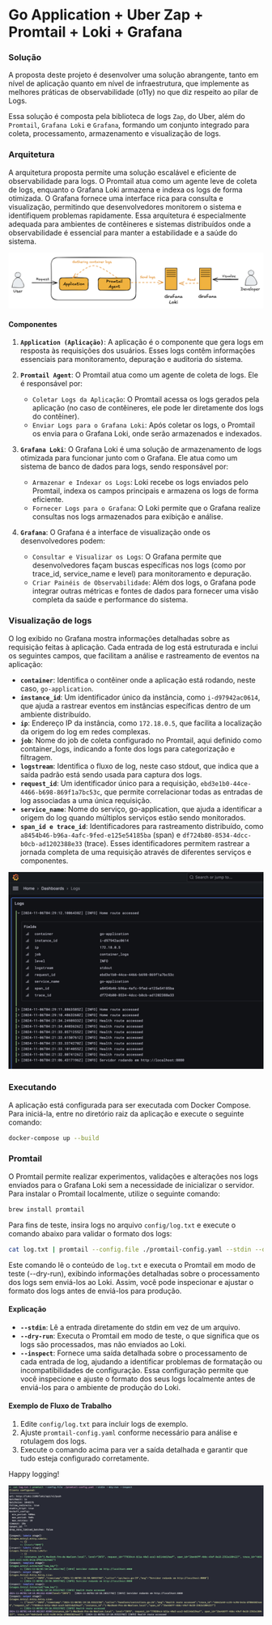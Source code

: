# Go Application + Uber Zap + Promtail + Loki + Grafana


### Solução
A proposta deste projeto é desenvolver uma solução abrangente, tanto em nível de aplicação quanto em nível de infraestrutura, que implemente as melhores práticas de observabilidade (o11y) no que diz respeito ao pilar de Logs.

Essa solução é composta pela biblioteca de logs `Zap`, do Uber, além do `Promtail`, `Grafana Loki` e `Grafana`, formando um conjunto integrado para coleta, processamento, armazenamento e visualização de logs.

### Arquitetura
A arquitetura proposta permite uma solução escalável e eficiente de observabilidade para logs. 
O Promtail atua como um agente leve de coleta de logs, enquanto o Grafana Loki armazena e indexa os logs de forma otimizada. 
O Grafana fornece uma interface rica para consulta e visualização, permitindo que desenvolvedores monitorem o sistema e identifiquem problemas rapidamente. 
Essa arquitetura é especialmente adequada para ambientes de contêineres e sistemas distribuídos onde a observabilidade é essencial para manter a estabilidade e a saúde do sistema.

![Architecture](documentation/images/architecture.png)

#### Componentes
1. **`Application (Aplicação)`**: A aplicação é o componente que gera logs em resposta às requisições dos usuários. Esses logs contêm informações essenciais para monitoramento, depuração e auditoria do sistema.

2. **`Promtail Agent`**: O Promtail atua como um agente de coleta de logs. Ele é responsável por:
   - `Coletar Logs da Aplicação`: O Promtail acessa os logs gerados pela aplicação (no caso de contêineres, ele pode ler diretamente dos logs do contêiner).
   - `Enviar Logs para o Grafana Loki`: Após coletar os logs, o Promtail os envia para o Grafana Loki, onde serão armazenados e indexados.

3. **`Grafana Loki`**: O Grafana Loki é uma solução de armazenamento de logs otimizada para funcionar junto com o Grafana. Ele atua como um sistema de banco de dados para logs, sendo responsável por:
   - `Armazenar e Indexar os Logs`: Loki recebe os logs enviados pelo Promtail, indexa os campos principais e armazena os logs de forma eficiente.
   - `Fornecer Logs para o Grafana`: O Loki permite que o Grafana realize consultas nos logs armazenados para exibição e análise.

4. **`Grafana`**: O Grafana é a interface de visualização onde os desenvolvedores podem:
   - `Consultar e Visualizar os Logs`: O Grafana permite que desenvolvedores façam buscas específicas nos logs (como por trace_id, service_name e level) para monitoramento e depuração.
   - `Criar Painéis de Observabilidade`: Além dos logs, o Grafana pode integrar outras métricas e fontes de dados para fornecer uma visão completa da saúde e performance do sistema.

### Visualização de logs
O log exibido no Grafana mostra informações detalhadas sobre as requisição feitas à aplicação. 
Cada entrada de log está estruturada e inclui os seguintes campos, que facilitam a análise e rastreamento de eventos na aplicação:

- **`container`**: Identifica o contêiner onde a aplicação está rodando, neste caso, `go-application`.
- **`instance_id`**: Um identificador único da instância, como `i-d97942ac0614`, que ajuda a rastrear eventos em instâncias específicas dentro de um ambiente distribuído.
- **`ip`**: Endereço IP da instância, como `172.18.0.5`, que facilita a localização da origem do log em redes complexas.
- **`job`**: Nome do job de coleta configurado no Promtail, aqui definido como container_logs, indicando a fonte dos logs para categorização e filtragem.
- **`logstream`**: Identifica o fluxo de log, neste caso stdout, que indica que a saída padrão está sendo usada para captura dos logs.
- **`request_id`**: Um identificador único para a requisição, `ebd3e1b0-44ce-4466-b698-869f1a7bc53c`, que permite correlacionar todas as entradas de log associadas a uma única requisição.
- **`service_name`**: Nome do serviço, go-application, que ajuda a identificar a origem do log quando múltiplos serviços estão sendo monitorados.
- **`span_id e trace_id`**: Identificadores para rastreamento distribuído, como `a8454b46-b96a-4afc-9fed-e125e54185ba` (span) e `df724b80-8534-4dcc-b0cb-ad1202388e33` (trace). Esses identificadores permitem rastrear a jornada completa de uma requisição através de diferentes serviços e componentes.

![Dashboard](documentation/images/dashboard.png)

### Executando
A aplicação está configurada para ser executada com Docker Compose. Para iniciá-la, entre no diretório raiz da aplicação e execute o seguinte comando:

```bash
docker-compose up --build
```

### Promtail
O Promtail permite realizar experimentos, validações e alterações nos logs enviados para o Grafana Loki sem a 
necessidade de inicializar o servidor. Para instalar o Promtail localmente, utilize o seguinte comando:

```bash
brew install promtail
```

Para fins de teste, insira logs no arquivo `config/log.txt` e execute o comando abaixo para validar o formato dos logs:

```bash
cat log.txt | promtail --config.file ./promtail-config.yaml --stdin --dry-run --inspect
```

Este comando lê o conteúdo de `log.txt` e executa o Promtail em modo de teste (--dry-run), exibindo informações detalhadas sobre o processamento dos logs sem enviá-los ao Loki. Assim, você pode inspecionar e ajustar o formato dos logs antes de enviá-los para produção.

#### Explicação
- **`--stdin`**: Lê a entrada diretamente do stdin em vez de um arquivo.
- **`--dry-run`**: Executa o Promtail em modo de teste, o que significa que os logs são processados, mas não enviados ao Loki.
- **`--inspect`**: Fornece uma saída detalhada sobre o processamento de cada entrada de log, ajudando a identificar problemas de formatação ou incompatibilidades de configuração.
  Essa configuração permite que você inspecione e ajuste o formato dos seus logs localmente antes de enviá-los para o ambiente de produção do Loki.

#### Exemplo de Fluxo de Trabalho
1. Edite `config/log.txt` para incluir logs de exemplo.
2. Ajuste `promtail-config.yaml` conforme necessário para análise e rotulagem dos logs.
3. Execute o comando acima para ver a saída detalhada e garantir que tudo esteja configurado corretamente.

Happy logging!

![Dry Run](documentation/images/dry-run.png)